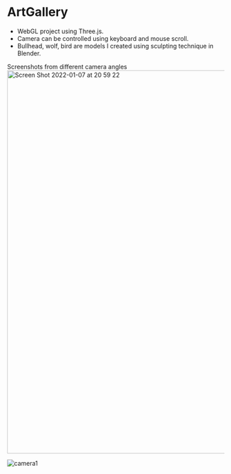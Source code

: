 # ArtGallery
- WebGL project using Three.js.
- Camera can be controlled using keyboard and mouse scroll.
- Bullhead, wolf, bird are models I created using sculpting technique in Blender. 

Screenshots from different camera angles
<img width="886" alt="Screen Shot 2022-01-07 at 20 59 22" src="https://user-images.githubusercontent.com/47386144/148639766-b6048e92-eb4a-4f96-8cd9-d0820411e749.png">

![camera1](https://user-images.githubusercontent.com/47386144/148639772-e7eaf48c-9001-4fa9-afab-7f688e77254a.png)
